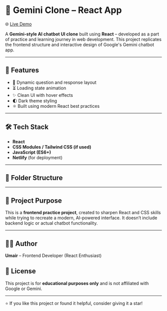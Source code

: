 
# 🚀 Gemini Clone – React App

🌐 [Live Demo](https://gemini-clone-react-by-umair.netlify.app/)

A **Gemini-style AI chatbot UI clone** built using **React** – developed as a part of practice and learning journey in web development. This project replicates the frontend structure and interactive design of Google's Gemini chatbot app.

---

## 🧠 Features

- 💬 Dynamic question and response layout
- ⏳ Loading state animation
- ✨ Clean UI with hover effects
- 🌓 Dark theme styling
- ⚛️ Built using modern React best practices

---

## 🛠️ Tech Stack

- **React**
- **CSS Modules / Tailwind CSS (if used)**
- **JavaScript (ES6+)**
- **Netlify** (for deployment)

---

## 📁 Folder Structure


---

## 🚧 Project Purpose

This is a **frontend practice project**, created to sharpen React and CSS skills while trying to recreate a modern, AI-powered interface. It doesn’t include backend logic or actual chatbot functionality.

---

## 🧑‍💻 Author

**Umair** – Frontend Developer (React Enthusiast)


## 📝 License

This project is for **educational purposes only** and is not affiliated with Google or Gemini.

---

⭐ If you like this project or found it helpful, consider giving it a star!
